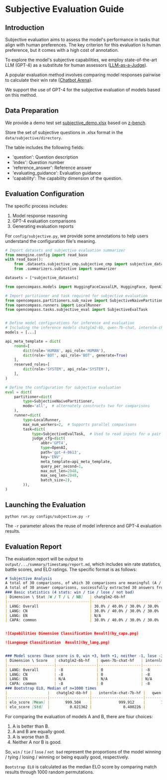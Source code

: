 # Subjective Evaluation Guide

## Introduction

Subjective evaluation aims to assess the model's performance in tasks that align with human preferences. The key criterion for this evaluation is human preference, but it comes with a high cost of annotation.

To explore the model's subjective capabilities, we employ state-of-the-art LLM (GPT-4) as a substitute for human assessors ([LLM-as-a-Judge](https://arxiv.org/abs/2306.05685)).

A popular evaluation method involves comparing model responses pairwise to calculate their win rate ([Chatbot Arena](https://chat.lmsys.org/)).

We support the use of GPT-4 for the subjective evaluation of models based on this method.

## Data Preparation

We provide a demo test set [subjective_demo.xlsx](https://opencompass.openxlab.space/utils/subjective_demo.xlsx) based on [z-bench](https://github.com/zhenbench/z-bench).

Store the set of subjective questions in .xlsx format in the `data/subjective/directory`.

The table includes the following fields:
- 'question': Question description
- 'index': Question number
- 'reference_answer': Reference answer
- 'evaluating_guidance': Evaluation guidance
- 'capability': The capability dimension of the question.

## Evaluation Configuration
The specific process includes:
1. Model response reasoning
2. GPT-4 evaluation comparisons
3. Generating evaluation reports

For `config/subjective.py`, we provide some annotations to help users understand the configuration file's meaning.
```python
# Import datasets and subjective evaluation summarizer
from mmengine.config import read_base
with read_base():
    from .datasets.subjective_cmp.subjective_cmp import subjective_datasets
    from .summarizers.subjective import summarizer

datasets = [*subjective_datasets]

from opencompass.models import HuggingFaceCausalLM, HuggingFace, OpenAI

# Import partitioner and task required for subjective evaluation
from opencompass.partitioners.sub_naive import SubjectiveNaivePartitioner
from opencompass.runners import LocalRunner
from opencompass.tasks.subjective_eval import SubjectiveEvalTask


# Define model configurations for inference and evaluation
# Including the inference models chatglm2-6b, qwen-7b-chat, internlm-chat-7b, and the evaluation model gpt4
models = [...]

api_meta_template = dict(
    round=[
        dict(role='HUMAN', api_role='HUMAN'),
        dict(role='BOT', api_role='BOT', generate=True)
    ],
    reserved_roles=[
        dict(role='SYSTEM', api_role='SYSTEM'),
    ],
)

# Define the configuration for subjective evaluation
eval = dict(
    partitioner=dict(
        type=SubjectiveNaivePartitioner,
        mode='all',  # alternately constructs two for comparisons
    ),
    runner=dict(
        type=LocalRunner,
        max_num_workers=2,  # Supports parallel comparisons
        task=dict(
            type=SubjectiveEvalTask,  # Used to read inputs for a pair of models
            judge_cfg=dict(
                abbr='GPT4',
                type=OpenAI,
                path='gpt-4-0613',
                key='ENV',
                meta_template=api_meta_template,
                query_per_second=1,
                max_out_len=2048,
                max_seq_len=2048,
                batch_size=2),
        )),
)
```

## Launching the Evaluation
```shell
python run.py configs/subjective.py -r
```
The `-r` parameter allows the reuse of model inference and GPT-4 evaluation results.

## Evaluation Report

The evaluation report will be output to `output/.../summary/timestamp/report.md`, which includes win rate statistics, battle scores, and ELO ratings. The specific format is as follows:
```markdown
# Subjective Analysis
A total of 30 comparisons, of which 30 comparisons are meaningful (A / B answers inconsistent)
A total of 30 answer comparisons, successfully extracted 30 answers from GPT-4 replies, with an extraction success rate of 100.00%
### Basic statistics (4 stats: win / tie / lose / not bad)
| Dimension \ Stat [W / T / L / NB]   | chatglm2-6b-hf                | qwen-7b-chat-hf              | internlm-chat-7b-hf           |
|-------------------------------------|-------------------------------|------------------------------|-------------------------------|
| LANG: Overall                       | 30.0% / 40.0% / 30.0% / 30.0% | 50.0% / 0.0% / 50.0% / 50.0% | 30.0% / 40.0% / 30.0% / 30.0% |
| LANG: CN                            | 30.0% / 40.0% / 30.0% / 30.0% | 50.0% / 0.0% / 50.0% / 50.0% | 30.0% / 40.0% / 30.0% / 30.0% |
| LANG: EN                            | N/A                           | N/A                          | N/A                           |
| CAPA: common                        | 30.0% / 40.0% / 30.0% / 30.0% | 50.0% / 0.0% / 50.0% / 50.0% | 30.0% / 40.0% / 30.0% / 30.0% |


![Capabilities Dimension Classification Result](by_capa.png)

![Language Classification  Result](by_lang.png)


### Model scores (base score is 0, win +3, both +1, neither -1, lose -3)
| Dimension \ Score   | chatglm2-6b-hf   | qwen-7b-chat-hf   | internlm-chat-7b-hf   |
|---------------------|------------------|-------------------|-----------------------|
| LANG: Overall       | -8               | 0                 | -8                    |
| LANG: CN            | -8               | 0                 | -8                    |
| LANG: EN            | N/A              | N/A               | N/A                   |
| CAPA: common        | -8               | 0                 | -8                    |
### Bootstrap ELO, Median of n=1000 times 
|                  |   chatglm2-6b-hf |   internlm-chat-7b-hf |   qwen-7b-chat-hf |
|------------------|------------------|-----------------------|-------------------|
| elo_score [Mean] |       999.504    |            999.912    |       1000.26     |
| elo_score [Std]  |         0.621362 |              0.400226 |          0.694434 |

```
For comparing the evaluation of models A and B, there are four choices:
1. A is better than B.
2. A and B are equally good.
3. A is worse than B.
4. Neither A nor B is good.

So, `win` / `tie` / `lose` / `not bad` represent the proportions of the model winning / tying / losing / winning or being equally good, respectively.

`Bootstrap ELO` is calculated as the median ELO score by comparing match results through 1000 random permutations.
